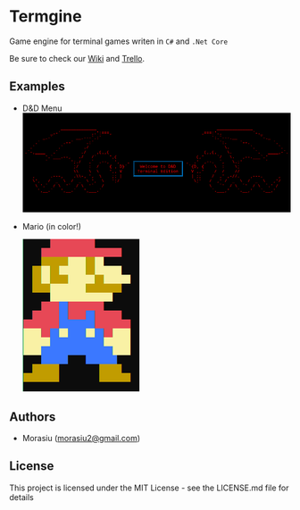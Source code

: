 # Termgine

Game engine for terminal games writen in `C#` and `.Net Core`

Be sure to check our [Wiki](https://github.com/Morasiu/Termgine/wiki) and [Trello](https://trello.com/b/1EpbQfUH/termgine).

## Examples
* D&D Menu
  ![D&D](Docs/D&D_menu.png)


* Mario (in color!)

  ![Mario](Docs/mario.PNG)

## Authors

* Morasiu (morasiu2@gmail.com)

## License

This project is licensed under the MIT License - see the LICENSE.md file for details
